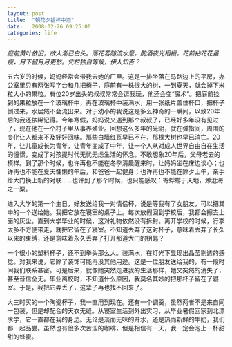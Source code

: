```yaml
---
layout: post
title:  "朝花夕拾杯中酒"
date:   2008-02-26 09:25:00
categories: life
---
```


_庭前黄叶依旧，故人渐已白头。落花若随流水意，酌酒夜光相授。花前拈花花虽瘦，月下留月月更愁。凭栏独自等候，伊人知否？_

五六岁的时候，妈妈经常会带我去她的厂里。这是一排坐落在马路边上的平房，办公室里只有两张写字台和几把椅子，庭前有一株很大的树，一到夏天，就会掉下米粒大小的果粒。有位20岁出头的叔叔常常会逗我玩，他还会变“魔术”。把庭前捡到的果粒放在一个玻璃杯中，再在玻璃杯中装满水，用一张纸片盖住杯口，把杯子倒过来，水居然不会流出来。对于幼小的我说这是多么神奇的一瞬间，以致20年后的我还依稀记得。今年寒假，妈妈说又遇到那个叔叔了，已经好多年没有见过了，现在他在一个村子里从事养殖业。回想这么多年的光阴，就在弹指间，周围的变化让人都来不及好好回味。那些白墙红瓦早已不在，那棵大树也早已消亡。20年，让儿童成长为青年，让青年变成了中年，让一个人从对成人世界自由自在生活的憧憬，变成了对孩提时代无忧无虑生活的怀念。不敢想象20年后，父母老去的模样。到了那个时候，也许再也不能在冬季清晨醒来时，让妈妈坐在床边谈心；也许再也不能在夏天慵懒的午后，和爸爸一起健身；也许再也不能在除夕上午，亲手给大门换上新的对联……也许到了那个时候，也只能感叹：寄蜉蝣于天地，渺沧海之一粟。

进入大学的第一个生日，好友送给我一对情侣杯，说是等我有了女朋友，可以把其中的一个送给她。我把它放在寝室的桌子上。每次放假回到学校后，我都会擦去上面的灰尘。直到大学毕业的时候，这对礼物依然没有拆封。离开学校的时候，行李太多不方便带走，就把它留在了寝室。不知道丢弃了这对杯子，意味着丢弃了长久以来的束缚，还是意味着永久丢弃了打开那道大门的钥匙？

一个很小的塑料杯子，还不到拳头那么大。装满水，在灯光下显现出晶莹剔透的感觉。对我来说，它除了装饰可能再没其他用途。这是一位朋友送给我的，有一段时间我们联系甚密。可是后来，就像她突然走进我的生活那样，她又突然的消失了，甚至音信全无。毕业离校时，不知道什么原因，我莫名其妙的把那杯子留在了寝室。于是，我把它弄丢了，这辈子再也找不回来了。

大三时买的一个陶瓷杯子，我一直用到现在。还有一个调羹，虽然两者不是来自同一包装，但是却配合的天衣无缝。从寝室生活到外出实习，从毕业暑假回家到北漂求学，它一直都在我的身边。无论是淡而无味的开水，还是热而新鲜的牛奶，我们都一起品尝。虽然也有很多次苦涩的咖啡，但是相信有一天，我一定会泡上一杯甜甜的蜂蜜。
